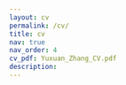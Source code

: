 ```yaml
---
layout: cv
permalink: /cv/
title: cv
nav: true
nav_order: 4
cv_pdf: Yuxuan_Zhang_CV.pdf
description:
---
```

